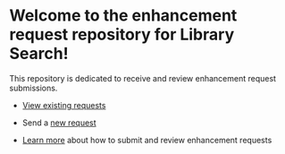 # Welcome to the enhancement request repository for Library Search! 

This repository is dedicated to receive and review enhancement request submissions. 

* [View existing requests](https://github.com/orgs/emory-libraries/projects/7)

* Send a [new request](https://github.com/emory-libraries/librarysearch-enhance/issues/new?assignees=&labels=&template=feature_request.md&title=)

* [Learn more](https://github.com/emory-libraries/librarysearch-enhance/wiki) about how to submit and review enhancement requests


